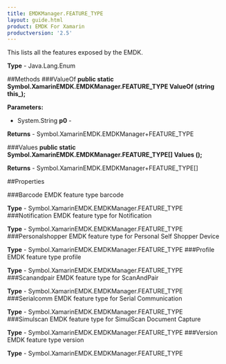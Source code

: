 ```yaml
---
title: EMDKManager.FEATURE_TYPE
layout: guide.html 
product: EMDK For Xamarin 
productversion: '2.5' 
---
```

This lists all the features exposed by the EMDK.

**Type** - Java.Lang.Enum

##Methods
###ValueOf
**public static Symbol.XamarinEMDK.EMDKManager.FEATURE_TYPE ValueOf (string this_);**


        

**Parameters:** 

* System.String **p0** - 

**Returns** - Symbol.XamarinEMDK.EMDKManager+FEATURE_TYPE

###Values
**public static Symbol.XamarinEMDK.EMDKManager.FEATURE_TYPE[] Values ();**


        


**Returns** - Symbol.XamarinEMDK.EMDKManager+FEATURE_TYPE[]

##Properties

###Barcode
EMDK feature type barcode

**Type** - Symbol.XamarinEMDK.EMDKManager.FEATURE_TYPE
###Notification
EMDK feature type for Notification

**Type** - Symbol.XamarinEMDK.EMDKManager.FEATURE_TYPE
###Personalshopper
EMDK feature type for Personal Self Shopper Device

**Type** - Symbol.XamarinEMDK.EMDKManager.FEATURE_TYPE
###Profile
EMDK feature type profile

**Type** - Symbol.XamarinEMDK.EMDKManager.FEATURE_TYPE
###Scanandpair
EMDK feature type for ScanAndPair

**Type** - Symbol.XamarinEMDK.EMDKManager.FEATURE_TYPE
###Serialcomm
EMDK feature type for Serial Communication

**Type** - Symbol.XamarinEMDK.EMDKManager.FEATURE_TYPE
###Simulscan
EMDK feature type for SimulScan Document Capture

**Type** - Symbol.XamarinEMDK.EMDKManager.FEATURE_TYPE
###Version
EMDK feature type version

**Type** - Symbol.XamarinEMDK.EMDKManager.FEATURE_TYPE


